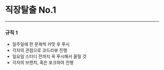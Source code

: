 # 직장탈출 No.1
---
### 규칙 1
 - 일주일에 한 문제씩 커밋 후 푸시
 - 각자의 관점으로 코드리뷰 진행
 - 일요일 스터디 전까지 꼭 푸시해서 올릴 것
 - 각자의 브랜치, 혹은 포크하여 진행
